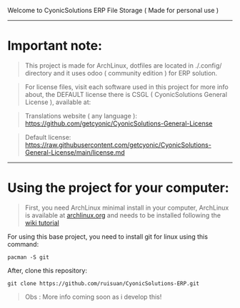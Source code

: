 Welcome to CyonicSolutions ERP File Storage ( Made for personal use )

---

# Important note:

> This project is made for ArchLinux, dotfiles are located in ./.config/ directory and it uses odoo ( community edition ) for ERP solution.

> For license files, visit each software used in this project for more info about, the DEFAULT license there is CSGL ( CyonicSolutions General License ), available at:

>Translations website ( any language ):
https://github.com/getcyonic/CyonicSolutions-General-License

> Default license:
https://raw.githubusercontent.com/getcyonic/CyonicSolutions-General-License/main/license.md

---

# Using the project for your computer:

> First, you need ArchLinux minimal install in your computer, ArchLinux is available at [archlinux.org](https://geo.mirror.pkgbuild.com/iso/latest/) and needs to be installed following the [wiki tutorial](https://wiki.archlinux.org/title/Installation_guide)

For using this base project, you need to install git for linux using this command:
```
pacman -S git
```
After, clone this repository:
```
git clone https://github.com/ruisuan/CyonicSolutions-ERP.git
```

> Obs : More info coming soon as i develop this!